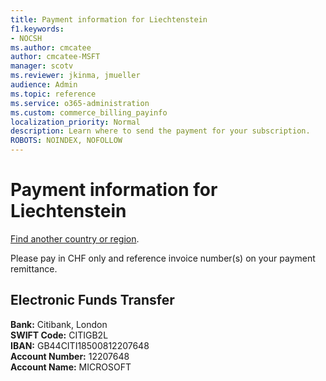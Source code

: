 ```yaml
---
title: Payment information for Liechtenstein
f1.keywords:
- NOCSH
ms.author: cmcatee
author: cmcatee-MSFT
manager: scotv
ms.reviewer: jkinma, jmueller
audience: Admin
ms.topic: reference
ms.service: o365-administration
ms.custom: commerce_billing_payinfo
localization_priority: Normal
description: Learn where to send the payment for your subscription.
ROBOTS: NOINDEX, NOFOLLOW
---                                
```


# Payment information for Liechtenstein

[Find another country or region](../billing-and-payments/pay-for-your-subscription.md).

Please pay in CHF only and reference invoice number(s) on your payment remittance.

## Electronic Funds Transfer

**Bank:** Citibank, London  
**SWIFT Code:** CITIGB2L  
**IBAN:** GB44CITI18500812207648  
**Account Number:** 12207648  
**Account Name:** MICROSOFT
